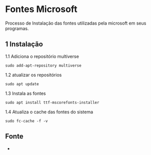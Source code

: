 Fontes Microsoft
============================================================================

Processo de Instalação das fontes utilizadas pela microsoft em seus programas.

1 Instalação
---------------------------------

1.1 Adiciona o repositório multiverse

`sudo add-apt-repository multiverse`

1.2 atualizar os repositórios

`sudo apt update`

1.3 Instala as fontes

`sudo apt install ttf-mscorefonts-installer`

1.4 Atualiza o cache das fontes do sistema

`sudo fc-cache -f -v`

Fonte
----------------------------------------------------------------

*